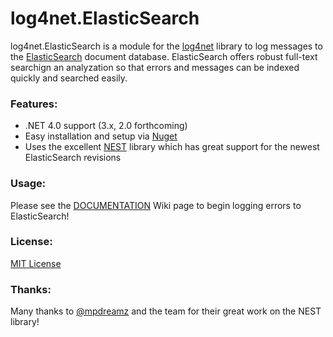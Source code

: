 log4net.ElasticSearch
=====================

log4net.ElasticSearch is a module for the [log4net](http://logging.apache.org/log4net/) library to log messages to the [ElasticSearch](http://www.elasticsearch.org) document database. ElasticSearch offers robust full-text searchign an analyzation so that errors and messages can be indexed quickly and searched easily.

### Features:
* .NET 4.0 support (3.x, 2.0 forthcoming)
* Easy installation and setup via [Nuget](https://nuget.org/packages/log4net.ElasticSearch/)
* Uses the excellent [NEST](https://github.com/Mpdreamz/NEST) library which has great support for the newest ElasticSearch revisions

### Usage:
Please see the [DOCUMENTATION](https://github.com/jptoto/log4net.ElasticSearch/wiki/0-Documentation) Wiki page to begin logging errors to ElasticSearch!

### License:
[MIT License](https://github.com/jptoto/log4net.ElasticSearch/blob/master/LICENSE)

### Thanks:
Many thanks to [@mpdreamz](https://github.com/Mpdreamz) and the team for their great work on the NEST library!
